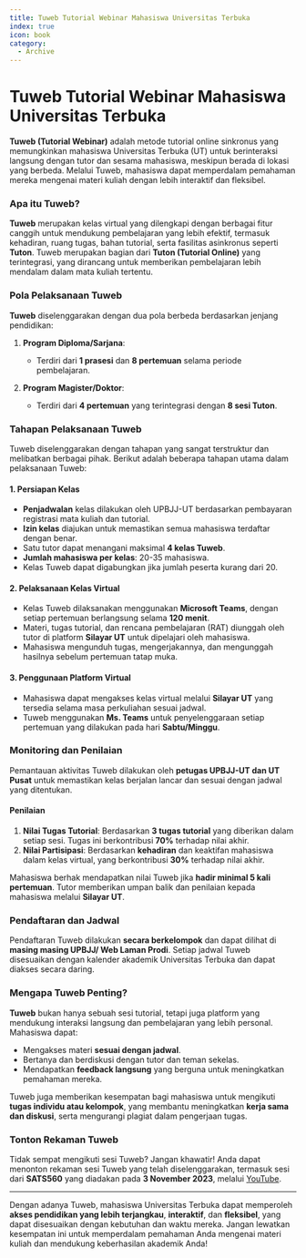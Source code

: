 ```yaml
--- 
title: Tuweb Tutorial Webinar Mahasiswa Universitas Terbuka
index: true
icon: book
category:
  - Archive
--- 
```


# Tuweb Tutorial Webinar Mahasiswa Universitas Terbuka

**Tuweb (Tutorial Webinar)** adalah metode tutorial online sinkronus yang memungkinkan mahasiswa Universitas Terbuka (UT) untuk berinteraksi langsung dengan tutor dan sesama mahasiswa, meskipun berada di lokasi yang berbeda. Melalui Tuweb, mahasiswa dapat memperdalam pemahaman mereka mengenai materi kuliah dengan lebih interaktif dan fleksibel.

### Apa itu Tuweb?

**Tuweb** merupakan kelas virtual yang dilengkapi dengan berbagai fitur canggih untuk mendukung pembelajaran yang lebih efektif, termasuk kehadiran, ruang tugas, bahan tutorial, serta fasilitas asinkronus seperti **Tuton**. Tuweb merupakan bagian dari **Tuton (Tutorial Online)** yang terintegrasi, yang dirancang untuk memberikan pembelajaran lebih mendalam dalam mata kuliah tertentu.

### Pola Pelaksanaan Tuweb

**Tuweb** diselenggarakan dengan dua pola berbeda berdasarkan jenjang pendidikan:

1. **Program Diploma/Sarjana**:  
   - Terdiri dari **1 prasesi** dan **8 pertemuan** selama periode pembelajaran.
  
2. **Program Magister/Doktor**:  
   - Terdiri dari **4 pertemuan** yang terintegrasi dengan **8 sesi Tuton**. 

### Tahapan Pelaksanaan Tuweb

Tuweb diselenggarakan dengan tahapan yang sangat terstruktur dan melibatkan berbagai pihak. Berikut adalah beberapa tahapan utama dalam pelaksanaan Tuweb:

#### 1. Persiapan Kelas
- **Penjadwalan** kelas dilakukan oleh UPBJJ-UT berdasarkan pembayaran registrasi mata kuliah dan tutorial.
- **Izin kelas** diajukan untuk memastikan semua mahasiswa terdaftar dengan benar.
- Satu tutor dapat menangani maksimal **4 kelas Tuweb**.
- **Jumlah mahasiswa per kelas**: 20-35 mahasiswa.
- Kelas Tuweb dapat digabungkan jika jumlah peserta kurang dari 20.

#### 2. Pelaksanaan Kelas Virtual
- Kelas Tuweb dilaksanakan menggunakan **Microsoft Teams**, dengan setiap pertemuan berlangsung selama **120 menit**.
- Materi, tugas tutorial, dan rencana pembelajaran (RAT) diunggah oleh tutor di platform **Silayar UT** untuk dipelajari oleh mahasiswa.
- Mahasiswa mengunduh tugas, mengerjakannya, dan mengunggah hasilnya sebelum pertemuan tatap muka.
  
#### 3. Penggunaan Platform Virtual
- Mahasiswa dapat mengakses kelas virtual melalui **Silayar UT** yang tersedia selama masa perkuliahan sesuai jadwal.
- Tuweb menggunakan **Ms. Teams** untuk penyelenggaraan setiap pertemuan yang dilakukan pada hari **Sabtu/Minggu**.

### Monitoring dan Penilaian

Pemantauan aktivitas Tuweb dilakukan oleh **petugas UPBJJ-UT dan UT Pusat** untuk memastikan kelas berjalan lancar dan sesuai dengan jadwal yang ditentukan. 

#### Penilaian
1. **Nilai Tugas Tutorial**: Berdasarkan **3 tugas tutorial** yang diberikan dalam setiap sesi. Tugas ini berkontribusi **70%** terhadap nilai akhir.
2. **Nilai Partisipasi**: Berdasarkan **kehadiran** dan keaktifan mahasiswa dalam kelas virtual, yang berkontribusi **30%** terhadap nilai akhir.

Mahasiswa berhak mendapatkan nilai Tuweb jika **hadir minimal 5 kali pertemuan**. Tutor memberikan umpan balik dan penilaian kepada mahasiswa melalui **Silayar UT**.

### Pendaftaran dan Jadwal

Pendaftaran Tuweb dilakukan **secara berkelompok** dan dapat dilihat di **masing masing UPBJJ/ Web Laman Prodi**. Setiap jadwal Tuweb disesuaikan dengan kalender akademik Universitas Terbuka dan dapat diakses secara daring.

### Mengapa Tuweb Penting?

**Tuweb** bukan hanya sebuah sesi tutorial, tetapi juga platform yang mendukung interaksi langsung dan pembelajaran yang lebih personal. Mahasiswa dapat:
- Mengakses materi **sesuai dengan jadwal**.
- Bertanya dan berdiskusi dengan tutor dan teman sekelas.
- Mendapatkan **feedback langsung** yang berguna untuk meningkatkan pemahaman mereka.

Tuweb juga memberikan kesempatan bagi mahasiswa untuk mengikuti **tugas individu atau kelompok**, yang membantu meningkatkan **kerja sama dan diskusi**, serta mengurangi plagiat dalam pengerjaan tugas.

### Tonton Rekaman Tuweb

Tidak sempat mengikuti sesi Tuweb? Jangan khawatir! Anda dapat menonton rekaman sesi Tuweb yang telah diselenggarakan, termasuk sesi dari **SATS560** yang diadakan pada **3 November 2023**, melalui [YouTube](https://youtu.be/fd3z5d_jAKY).

--- 

Dengan adanya Tuweb, mahasiswa Universitas Terbuka dapat memperoleh **akses pendidikan yang lebih terjangkau**, **interaktif**, dan **fleksibel**, yang dapat disesuaikan dengan kebutuhan dan waktu mereka. Jangan lewatkan kesempatan ini untuk memperdalam pemahaman Anda mengenai materi kuliah dan mendukung keberhasilan akademik Anda!


<GitContributors />
<GitChangelog />